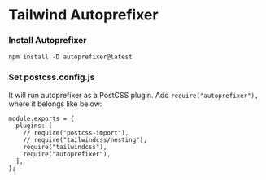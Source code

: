 # Tailwind Autoprefixer

### Install Autoprefixer

```
npm install -D autoprefixer@latest
```

### Set postcss.config.js

It will run autoprefixer as a PostCSS plugin. Add `require("autoprefixer"),` where it belongs like below:

```
module.exports = {
  plugins: [
    // require("postcss-import"),
    // require("tailwindcss/nesting"),
    require("tailwindcss"),
    require("autoprefixer"),
  ],
};
```
